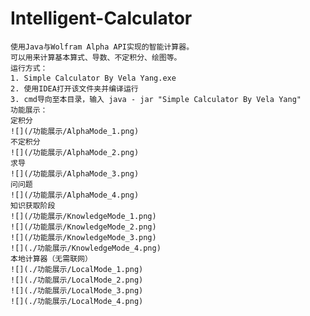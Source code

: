 # Intelligent-Calculator
    使用Java与Wolfram Alpha API实现的智能计算器。
    可以用来计算基本算式、导数、不定积分、绘图等。
    运行方式：
    1. Simple Calculator By Vela Yang.exe
    2. 使用IDEA打开该文件夹并编译运行
    3. cmd导向至本目录，输入 java - jar "Simple Calculator By Vela Yang"
    功能展示：
    定积分
    ![](/功能展示/AlphaMode_1.png)
    不定积分
    ![](/功能展示/AlphaMode_2.png)
    求导
    ![](/功能展示/AlphaMode_3.png)
    问问题
    ![](/功能展示/AlphaMode_4.png)
    知识获取阶段
    ![](/功能展示/KnowledgeMode_1.png)
    ![](/功能展示/KnowledgeMode_2.png)
    ![](/功能展示/KnowledgeMode_3.png)
    ![](./功能展示/KnowledgeMode_4.png)
    本地计算器（无需联网）
    ![](./功能展示/LocalMode_1.png)
    ![](./功能展示/LocalMode_2.png)
    ![](./功能展示/LocalMode_3.png)
    ![](./功能展示/LocalMode_4.png)

 
